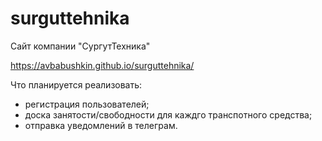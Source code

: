# surguttehnika
Сайт компании "СургутТехника"

https://avbabushkin.github.io/surguttehnika/

Что планируется реализовать: 
- регистрация пользователей;
- доска занятости/свободности для каждго транспотного средства;
- отправка уведомлений в телеграм.
